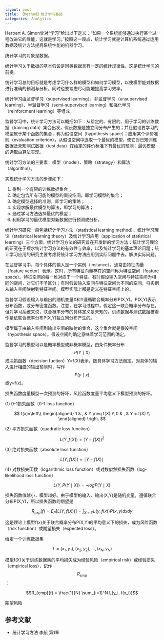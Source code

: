 ```yaml
---
layout: post
title: 【Method】统计学习基础
categories: Analytics
---
```


Herbert A. Simon曾对“学习”给出以下定义：“如果一个系统能够通过执行某个过程改进它的性能，这就是学习。”按照这一观点，统计学习就是计算机系统通过运用数据及统计方法提高系统性能的机器学习。

统计学习的对象是数据。

统计学习关于数据的基本假设是同类数据具有一定的统计规律性，这是统计学习的前提。

统计学习总的目标就是考虑学习什么样的模型和如何学习模型，以使模型能对数据进行准确的预测与分析，同时也要考虑尽可能地提高学习效率。

统计学习由监督学习（supervised learning）、非监督学习（unsupervised learning）、半监督学习（semi-supervised learning）和强化学习（reinforcment learning）等组成。

监督学习中，统计学习方法可以概括如下：从给定的、有限的、用于学习的训练数据（training data）集合出发，假设数据是独立同分布产生的；并且假设要学习的模型属于某个函数的集合，称为假设空间（hypothesis space）；应用某个评价准则（evaluation criterion），从假设空间中选取一个最优的模型，使它对已知训练数据及未知测试数据（test data）在给定的评价标准下有最优的预测；最优模型的选取由算法实现。

统计学习方法的三要素：模型（model）、策略（strategy）和算法（algorithm）。

实现统计学习方法的步骤如下：
1. 得到一个有限的训练数据集合；
2. 确定包含所有可能的模型的假设空间，即学习模型的集合；
3. 确定模型选择的准则，即学习的策略；
4. 实现求解最优模型的算法，即学习的算法；
5. 通过学习方法选择最优的模型；
6. 利用学习的最优模型对新数据进行预测或分析。

统计学习研究一般包括统计学习方法（statistical learning method）、统计学习理论（statistical learning theory）及统计学习应用（application of statistical learning）三个方面。统计学习方法的研究旨在开发新的学习方法；统计学习理论的研究在于探求统计学习方法的有效性与效率，以及统计学习的基本理论问题；统计学习应用的研究主要考虑将统计学习方法应用到实际问题中去，解决实际问题。

在监督学习中，每个具体的输入是一个实例（instance），通常由特征向量（feature vector）表示。这时，所有特征向量存在的空间称为特征空间（feature space）。特征空间的每一维对应于一个特征。有时假设输入空间与特征空间为相同的空间，对它们不予区分；有时假设输入空间与特征空间为不同的空间，将实例从输入空间映射到特征空间。模型实际上都是定义在特征空间上的。

监督学习假设输入与输出的随机变量X和Y遵循联合概率分布P(X,Y)。P(X,Y)表示分布函数，或分布密度函数。注意，在学习过程中，假定这一联合概率分布存在，但对学习系统来说，联合概率分布的具体定义是未知的。训练数据与测试数据被看作是依联合概率分布P(X,Y)独立同分布产生的。

模型属于由输入空间到输出空间的映射的集合，这个集合就是假设空间（hypothesis space）。假设空间的确定意味着学习范围的确定。

监督学习的模型可以是概率模型或非概率模型，由条件概率分布$$P(Y \mid X)$$或决策函数（decision fuction）Y=f(X)表示，随具体学习方法而定。对具体的输入进行相应的输出预测时，写作$$P(y \mid x)$$或y=f(x)。

损失函数度量模型一次预测的好坏，风险函数度量平均意义下模型预测的好坏。

(1) 0-1损失函数（0-1 loss function）

$$ f(x)=\left\{
\begin{aligned}
1 & , & Y \neq f(X) \\
0 & , & Y = f(X) \\
\end{aligned}
\right.
$$

(2) 平方损失函数（quadratic loss function）

$$L(Y, f(X)) = (Y-f(X))^2$$

(3) 绝对损失函数（absolute loss function）

$$L(Y, f(X)) = \mid Y - f(X) \mid$$

(4) 对数损失函数（logarithmic loss function）或对数似然损失函数（log-likelihood loss function）

$$L(Y, P(Y \mid X)) = -log P(Y \mid X)$$

损失函数值越小，模型越好。由于模型的输入、输出(X,Y)是随机变量，遵循联合分布P(X,Y)，所以损失函数的期望是

$$R_{exp}(f) = E_P[L(Y,f(X))] = \int_{X \times Y} L(y,f(x))P(x,y) dx dy$$

这是理论上模型f(x)关于联合概率分布P(X,Y)的平均意义下的损失，成为风险函数（risk function）或期望损失（expected loss）。 

给定一个训练数据集

$$T={(x_1,y_1), (x_2,y_2), ...,(x_N,y_N)}$$

模型f(X)关于训练数据集的平均损失成为经验风险（empirical risk）或经验损失（empirical loss），记作$$R_{emp}$$：

$$R_{emp}(f) = \frac{1}{N} \sum_{i=1}^N L(y_i, f(x_i))$$

期望风险

## 参考文献

- 统计学习方法 李航 第1章